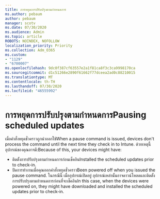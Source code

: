 ```yaml
---
title: การหยุดการปรับปรุงตามกําหนดการ
ms.author: pebaum
author: pebaum
manager: scotv
ms.date: 07/30/2020
ms.audience: Admin
ms.topic: article
ROBOTS: NOINDEX, NOFOLLOW
localization_priority: Priority
ms.collection: Adm_O365
ms.custom:
- "1129"
- "6700007"
ms.openlocfilehash: 9dc0f387cf63557e2a1f81ca8f3c3ca9998170ca
ms.sourcegitcommit: d1c51266e2890f61662f77dceea2ad0c88210015
ms.translationtype: MT
ms.contentlocale: th-TH
ms.lasthandoff: 07/30/2020
ms.locfileid: "46555992"
---
```

# <a name="pausing-scheduled-updates"></a><span data-ttu-id="67616-102">การหยุดการปรับปรุงตามกําหนดการ</span><span class="sxs-lookup"><span data-stu-id="67616-102">Pausing scheduled updates</span></span>

<span data-ttu-id="67616-103">เมื่อคําสั่งหยุดชั่วคราวถูกนําออกใช้</span><span class="sxs-lookup"><span data-stu-id="67616-103">When a pause command is issued, devices don't process the command until the next time they check in to Intune.</span></span> <span data-ttu-id="67616-104">ด้วยเหตุนี้อุปกรณ์ของคุณอาจมี:</span><span class="sxs-lookup"><span data-stu-id="67616-104">Because of this, your devices might have:</span></span>

- <span data-ttu-id="67616-105">ติดตั้งการปรับปรุงตามกําหนดการก่อนเช็คอิน</span><span class="sxs-lookup"><span data-stu-id="67616-105">Installed the scheduled updates prior to check-in.</span></span>
- <span data-ttu-id="67616-106">ปิดการทํางานเมื่อคุณออกคําสั่งหยุดชั่วคราว</span><span class="sxs-lookup"><span data-stu-id="67616-106">Been powered off when you issued the pause command.</span></span> <span data-ttu-id="67616-107">ในกรณีนี้ เมื่ออุปกรณ์เปิดอยู่ อุปกรณ์เหล่านั้นอาจดาวน์โหลดและติดตั้งการปรับปรุงตามกําหนดการก่อนที่จะเช็คอิน</span><span class="sxs-lookup"><span data-stu-id="67616-107">In this case, when the devices were powered on, they might have downloaded and installed the scheduled updates prior to check-in.</span></span>